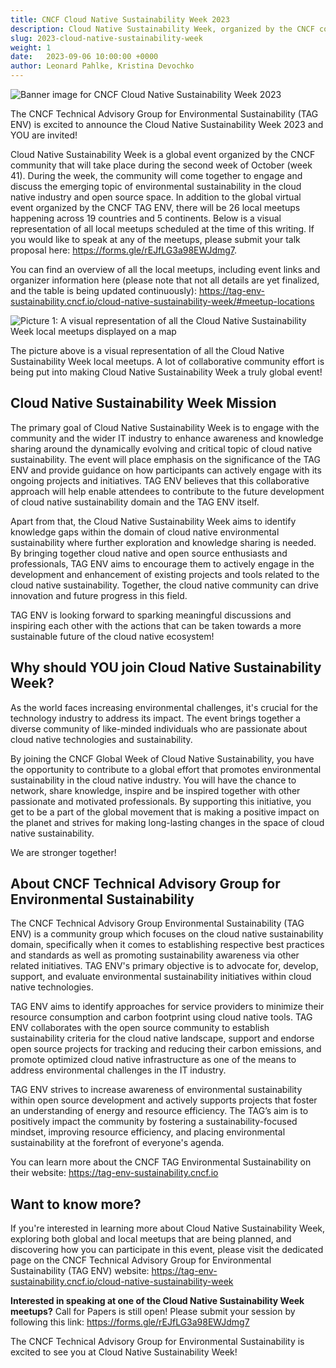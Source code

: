 ```yaml
---
title: CNCF Cloud Native Sustainability Week 2023
description: Cloud Native Sustainability Week, organized by the CNCF community, is a global event in the second week of October focused on environmental sustainability in the cloud native space, featuring a global virtual event and 26 local meetups across 19 countries and 5 continents.
slug: 2023-cloud-native-sustainability-week
weight: 1
date:   2023-09-06 10:00:00 +0000
author: Leonard Pahlke, Kristina Devochko
---
```


<p class="mt-5 mb-5"><img src="/images/blogs/2023-09-cloud-native-sustainability-week/banner.png" alt="Banner image for CNCF Cloud Native Sustainability Week 2023"></p>

The CNCF Technical Advisory Group for Environmental Sustainability (TAG ENV) is excited to announce the Cloud Native Sustainability Week 2023 and YOU are invited!

Cloud Native Sustainability Week is a global event organized by the CNCF community that will take place during the second week of October (week 41). During the week, the community will come together to engage and discuss the emerging topic of environmental sustainability in the cloud native industry and open source space. In addition to the global virtual event organized by the CNCF TAG ENV, there will be 26 local meetups happening across 19 countries and 5 continents. Below is a visual representation of all local meetups scheduled at the time of this writing. If you would like to speak at any of the meetups, please submit your talk proposal here: <https://forms.gle/rEJfLG3a98EWJdmg7>.

You can find an overview of all the local meetups, including event links and organizer information here (please note that not all details are yet finalized, and the table is being updated continuously): <https://tag-env-sustainability.cncf.io/cloud-native-sustainability-week/#meetup-locations>

<p class="mt-5 mb-5"><img src="/images/blogs/2023-09-cloud-native-sustainability-week/map.png" alt="Picture 1: A visual representation of all the Cloud Native Sustainability Week local meetups displayed on a map"></p>

The picture above is a visual representation of all the Cloud Native Sustainability Week local meetups. A lot of collaborative community effort is being put into making Cloud Native Sustainability Week a truly global event!

## Cloud Native Sustainability Week Mission

The primary goal of Cloud Native Sustainability Week is to engage with the community and the wider IT industry to enhance awareness and knowledge sharing around the dynamically evolving and critical topic of cloud native sustainability. The event will place emphasis on the significance of the TAG ENV and provide guidance on how participants can actively engage with its ongoing projects and initiatives. TAG ENV believes that this collaborative approach will help enable attendees to contribute to the future development of cloud native sustainability domain and the TAG ENV itself.

Apart from that, the Cloud Native Sustainability Week aims to identify knowledge gaps within the domain of cloud native environmental sustainability where further exploration and knowledge sharing is needed. By bringing together cloud native and open source enthusiasts and professionals, TAG ENV aims to encourage them to actively engage in the development and enhancement of existing projects and tools related to the cloud native sustainability. Together, the cloud native community can drive innovation and future progress in this field.

TAG ENV is looking forward to sparking meaningful discussions and inspiring each other with the actions that can be taken towards a more sustainable future of the cloud native ecosystem!

## Why should YOU join Cloud Native Sustainability Week?

As the world faces increasing environmental challenges, it's crucial for the technology industry to address its impact. The event brings together a diverse community of like-minded individuals who are passionate about cloud native technologies and sustainability.

By joining the CNCF Global Week of Cloud Native Sustainability, you have the opportunity to contribute to a global effort that promotes environmental sustainability in the cloud native industry. You will have the chance to network, share knowledge, inspire and be inspired together with other passionate and motivated professionals. By supporting this initiative, you get to be a part of the global movement that is making a positive impact on the planet and strives for making long-lasting changes in the space of cloud native sustainability.

We are stronger together!

## About CNCF Technical Advisory Group for Environmental Sustainability

The CNCF Technical Advisory Group Environmental Sustainability (TAG ENV) is a community group which focuses on the cloud native sustainability domain, specifically when it comes to establishing respective best practices and standards as well as promoting sustainability awareness via other related initiatives. TAG ENV's primary objective is to advocate for, develop, support, and evaluate environmental sustainability initiatives within cloud native technologies.

TAG ENV aims to identify approaches for service providers to minimize their resource consumption and carbon footprint using cloud native tools. TAG ENV collaborates with the open source community to establish sustainability criteria for the cloud native landscape, support and endorse open source projects for tracking and reducing their carbon emissions, and promote optimized cloud native infrastructure as one of the means to address environmental challenges in the IT industry.

TAG ENV strives to increase awareness of environmental sustainability within open source development and actively supports projects that foster an understanding of energy and resource efficiency. The TAG’s aim is to positively impact the community by fostering a sustainability-focused mindset, improving resource efficiency, and placing environmental sustainability at the forefront of everyone's agenda.

You can learn more about the CNCF TAG Environmental Sustainability on their website: <https://tag-env-sustainability.cncf.io>

## Want to know more?

If you're interested in learning more about Cloud Native Sustainability Week, exploring both global and local meetups that are being planned, and discovering how you can participate in this event, please visit the dedicated page on the CNCF Technical Advisory Group for Environmental Sustainability (TAG ENV) website: <https://tag-env-sustainability.cncf.io/cloud-native-sustainability-week>

**Interested in speaking at one of the Cloud Native Sustainability Week meetups?** Call for Papers is still open! Please submit your session by following this link: <https://forms.gle/rEJfLG3a98EWJdmg7>

The CNCF Technical Advisory Group for Environmental Sustainability is excited to see you at Cloud Native Sustainability Week!

